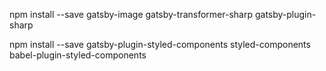npm install --save
gatsby-image
gatsby-transformer-sharp
gatsby-plugin-sharp

npm install --save gatsby-plugin-styled-components styled-components babel-plugin-styled-components

<link
      rel="stylesheet"
      href="https://maxcdn.bootstrapcdn.com/bootstrap/4.3.1/css/bootstrap.min.css"
      integrity="sha384-ggOyR0iXCbMQv3Xipma34MD+dH/1fQ784/j6cY/iJTQUOhcWr7x9JvoRxT2MZw1T"
      crossorigin="anonymous"
    />
